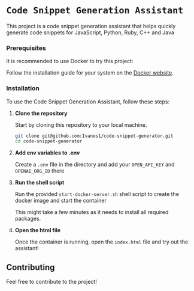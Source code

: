 # `Code Snippet Generation Assistant`

This project is a code snippet generation assistant that helps quickly generate code snippets for JavaScript, Python, Ruby, C++ and Java

### Prerequisites

It is recommended to use Docker to try this project:

Follow the installation guide for your system on the [Docker website](https://docs.docker.com/get-docker/).

### Installation

To use the Code Snippet Generation Assistant, follow these steps:

1. **Clone the repository**

   Start by cloning this repository to your local machine.

   ```sh
   git clone git@github.com:Ivanes1/code-snippet-generator.git
   cd code-snippet-generator
   ```

2. **Add env variables to .env**

   Create a `.env` file in the directory and add your `OPEN_API_KEY` and `OPENAI_ORG_ID` there

3. **Run the shell script**

   Run the provided `start-docker-server.sh` shell script to create the docker image and start the container

   This might take a few minutes as it needs to install all required packages.

4. **Open the html file**

   Once the container is running, open the `index.html` file and try out the assistant!

## Contributing

Feel free to contribute to the project!
